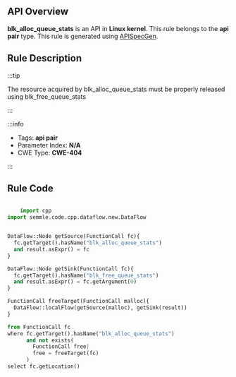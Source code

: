 ---
---


## API Overview
**blk_alloc_queue_stats** is an API in **Linux kernel**. This rule belongs to the **api pair** type. This rule is generated using [APISpecGen](../../tools/APISpecGen).
## Rule Description

:::tip

The resource acquired by blk_alloc_queue_stats must be properly released using blk_free_queue_stats

:::

:::info

- Tags: **api pair**
- Parameter Index: **N/A**
- CWE Type: **CWE-404**

:::

## Rule Code
```python

    import cpp
import semmle.code.cpp.dataflow.new.DataFlow


DataFlow::Node getSource(FunctionCall fc){
  fc.getTarget().hasName("blk_alloc_queue_stats")
  and result.asExpr() = fc
}

DataFlow::Node getSink(FunctionCall fc){
  fc.getTarget().hasName("blk_free_queue_stats")
  and result.asExpr() = fc.getArgument(0)
}

FunctionCall freeTarget(FunctionCall malloc){
  DataFlow::localFlow(getSource(malloc), getSink(result))
}

from FunctionCall fc
where fc.getTarget().hasName("blk_alloc_queue_stats")
      and not exists(
        FunctionCall free| 
        free = freeTarget(fc)
      )
select fc.getLocation()

    
```